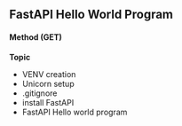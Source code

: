## FastAPI Hello World Program

#### Method (GET)

**Topic**

- VENV creation
- Unicorn setup
- .gitignore
- install FastAPI
- FastAPI Hello world program
